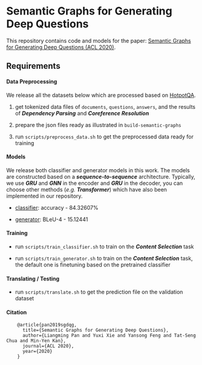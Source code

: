 # Semantic Graphs for Generating Deep Questions

This repository contains code and models for the paper: [Semantic Graphs for Generating Deep Questions (ACL 2020)]().

## Requirements

#### Data Preprocessing

We release all the datasets below which are processed based on [HotpotQA](https://hotpotqa.github.io/).

1. get tokenized data files of `documents`, `questions`, `answers`, and the results of ***Dependency Parsing*** and ***Coreference Resolution***

2. prepare the json files ready as illustrated in `build-semantic-graphs`

3. run `scripts/preprocess_data.sh` to get the preprocessed data ready for training

#### Models

We release both classifier and generator models in this work. The models are constructed based on a ***sequence-to-sequence*** architecture. Typically, we use ***GRU*** and ***GNN*** in the encoder and ***GRU*** in the decoder, you can choose other methods (*e.g.* ***Transformer***) which have also been implemented in our repository.

* [classifier](): accuracy - 84.32607%

* [generator](): BLeU-4 - 15.12441

#### Training

* run `scripts/train_classifier.sh` to train on the ***Content Selection*** task

* run `scripts/train_generator.sh` to train on the ***Content Selection*** task, the default one is finetuning based on the pretrained classifier

#### Translating / Testing

* run `scripts/translate.sh` to get the prediction file on the validation dataset

#### Citation
```
    @article{pan2019sgdqg,
      title={Semantic Graphs for Generating Deep Questions},
      author={Liangming Pan and Yuxi Xie and Yansong Feng and Tat-Seng Chua and Min-Yen Kan},
      journal={ACL 2020},
      year={2020}
    }
```
